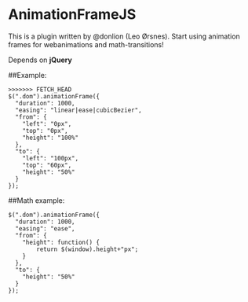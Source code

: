 AnimationFrameJS
=======================

This is a plugin written by @donlion (Leo Ørsnes).
Start using animation frames for webanimations and math-transitions!

Depends on **jQuery**



##Example:
```
>>>>>>> FETCH_HEAD
$(".dom").animationFrame({
  "duration": 1000,
  "easing": "linear|ease|cubicBezier",
  "from": {
    "left": "0px",
    "top": "0px",
    "height": "100%"
  },
  "to": {
    "left": "100px",
    "top": "60px",
    "height": "50%"
  }
});
```


##Math example:
```
$(".dom").animationFrame({
  "duration": 1000,
  "easing": "ease",
  "from": {
    "height": function() {
    	return $(window).height+"px";
  	}
  },
  "to": {
    "height": "50%"
  }
});
```

